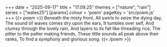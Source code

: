 +++
date = "2025-09-17"
title = "17.09.25"
themes = ["nature", "rain"]
series = ["wales25"]
[params]
  colour = 'poem'
  pageKey = 'src/poem.js'
+++
{{< poem >}}
Beneath the misty front,
All swirls to seize the dying day,
The sound of waves comes dry upon the ears,
It tumbles over self,
And clumsy through the lovely rain,
And layers to its fall like threading rice,
The pitter to the patter making friends,
These little sounds all peak above their ranks,
To find a symphony and glorious song.
{{< /poem >}}
